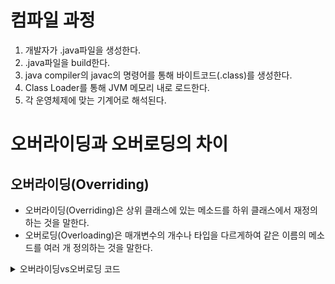 # 컴파일 과정

1. 개발자가 .java파일을 생성한다.
2. .java파일을 build한다.
3. java compiler의 javac의 명령어를 통해 바이트코드(.class)를 생성한다.
4. Class Loader를 통해 JVM 메모리 내로 로드한다.
5. 각 운영체제에 맞는 기계어로 해석된다.

# 오버라이딩과 오버로딩의 차이

## 오버라이딩(Overriding)
- 오버라이딩(Overriding)은 상위 클래스에 있는 메소드를 하위 클래스에서 재정의하는 것을 말한다.
- 오버로딩(Overloading)은 매개변수의 개수나 타입을 다르게하여 같은 이름의 메소드를 여러 개 정의하는 것을 말한다.

<details>
  <summary>오버라이딩vs오버로딩 코드</summary>
  

## 오버라이딩 코드
```java
public class OverridingTest {

	public static void main(String[] args) {
		Person person = new Person();
		Child child = new Child();
		Senior senior = new Senior();
		
		person.cry();
		child.cry();
		senior.cry();
	}
}

class Person {
	void cry() {
		System.out.println("흑흑");
	}
}

//Persong을 상속받아 오버라이딩
class Child extends Person {
	@Override
	protected void cry() {
		System.out.println("잉잉");
	}
}

class Senior extends Person {
	@Override
	public void cry() {
		System.out.println("훌쩍훌쩍");
	}
}
```

## 오버로딩 코드
```java
class OverloadingTest {

	public static void main(String[] args) {
		OverloadingMethods om = new OverloadingMethods();

		om.print();
		System.out.println(om.print(3));
		om.print("Hello!");
		System.out.println(om.print(4, 5));
	}
}
// 오버로딩 메소드
class OverloadingMethods {
	public void print() {
		System.out.println("오버로딩1");
	}

	String print(Integer a) {
		System.out.println("오버로딩2");
		return a.toString();
	}

	void print(String a) {
		System.out.println("오버로딩3");
		System.out.println(a);
	}

	String print(Integer a, Integer b) {
		System.out.println("오버로딩4");
		return a.toString() + b.toString();
	}

}
```
  
  
  </summary>
</details>
